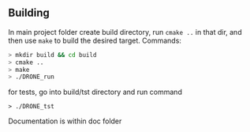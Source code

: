 
## Building

In main project folder create build directory, run `cmake ..` in that dir, and then use `make` to build the desired target.
Commands:

``` bash
> mkdir build && cd build
> cmake .. 
> make 
> ./DRONE_run
```

for tests, go into build/tst directory and run command
```
> ./DRONE_tst  
```

Documentation is within doc folder
